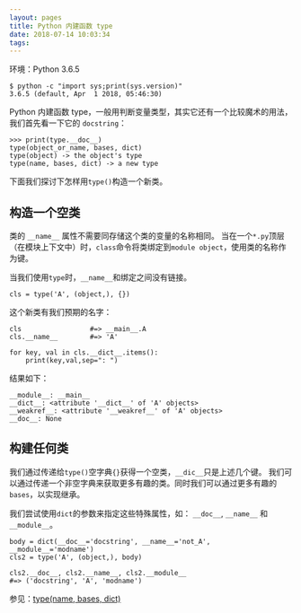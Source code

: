 ```yaml
---
layout: pages
title: Python 内建函数 type
date: 2018-07-14 10:03:34
tags:
---
```


环境：Python 3.6.5

```
$ python -c "import sys;print(sys.version)"
3.6.5 (default, Apr  1 2018, 05:46:30)
```

Python 内建函数 type，一般用判断变量类型，其实它还有一个比较魔术的用法，我们首先看一下它的 `docstring`：

```
>>> print(type.__doc__)
type(object_or_name, bases, dict)
type(object) -> the object's type
type(name, bases, dict) -> a new type
```

下面我们探讨下怎样用`type()`构造一个新类。

<!-- more -->

## 构造一个空类

类的 `__name__` 属性不需要同存储这个类的变量的名称相同。
当在一个`*.py`顶层（在模块上下文中）时，`class`命令将类绑定到`module object`，使用类的名称作为键。

当我们使用`type`时，`__name__`和绑定之间没有链接。

```
cls = type('A', (object,), {})
```

这个新类有我们预期的名字：

```
cls                 #=> __main__.A
cls.__name__        #=> 'A'
```

```
for key, val in cls.__dict__.items():
    print(key,val,sep=": ")
```

结果如下：

```
__module__: __main__
__dict__: <attribute '__dict__' of 'A' objects>
__weakref__: <attribute '__weakref__' of 'A' objects>
__doc__: None
```

## 构建任何类

我们通过传递给`type()`空字典`{}`获得一个空类，`__dic__`只是上述几个键。
我们可以通过传递一个非空字典来获取更多有趣的类。同时我们可以通过更多有趣的`bases`，以实现继承。

我们尝试使用`dict`的参数来指定这些特殊属性，如： `__doc__`, `__name__` 和 `__module__`。

```
body = dict(__doc__='docstring', __name__='not_A', __module__='modname')
cls2 = type('A', (object,), body)
```

```
cls2.__doc__, cls2.__name__, cls2.__module__
#=> ('docstring', 'A', 'modname')
```

参见：[type(name, bases, dict)](https://jfine-python-classes.readthedocs.io/en/latest/type-name-bases-dict.html)
